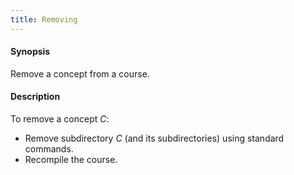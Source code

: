 ```yaml
---
title: Removing
---
```


#### Synopsis

Remove a concept from a course.

#### Description

To remove a concept _C_:

*  Remove subdirectory _C_ (and its subdirectories) using standard commands.
*  Recompile the course.


